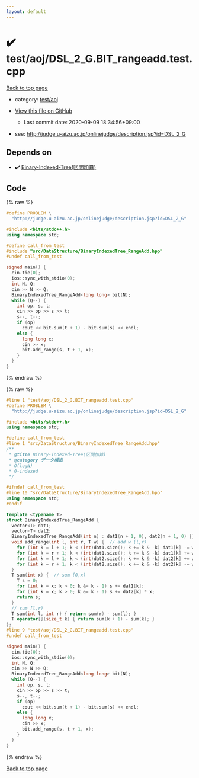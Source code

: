 ```yaml
---
layout: default
---
```


<!-- mathjax config similar to math.stackexchange -->
<script type="text/javascript" async
  src="https://cdnjs.cloudflare.com/ajax/libs/mathjax/2.7.5/MathJax.js?config=TeX-MML-AM_CHTML">
</script>
<script type="text/x-mathjax-config">
  MathJax.Hub.Config({
    TeX: { equationNumbers: { autoNumber: "AMS" }},
    tex2jax: {
      inlineMath: [ ['$','$'] ],
      processEscapes: true
    },
    "HTML-CSS": { matchFontHeight: false },
    displayAlign: "left",
    displayIndent: "2em"
  });
</script>

<script type="text/javascript" src="https://cdnjs.cloudflare.com/ajax/libs/jquery/3.4.1/jquery.min.js"></script>
<script src="https://cdn.jsdelivr.net/npm/jquery-balloon-js@1.1.2/jquery.balloon.min.js" integrity="sha256-ZEYs9VrgAeNuPvs15E39OsyOJaIkXEEt10fzxJ20+2I=" crossorigin="anonymous"></script>
<script type="text/javascript" src="../../../assets/js/copy-button.js"></script>
<link rel="stylesheet" href="../../../assets/css/copy-button.css" />


# :heavy_check_mark: test/aoj/DSL_2_G.BIT_rangeadd.test.cpp

<a href="../../../index.html">Back to top page</a>

* category: <a href="../../../index.html#0d0c91c0cca30af9c1c9faef0cf04aa9">test/aoj</a>
* <a href="{{ site.github.repository_url }}/blob/master/test/aoj/DSL_2_G.BIT_rangeadd.test.cpp">View this file on GitHub</a>
    - Last commit date: 2020-09-09 18:34:56+09:00


* see: <a href="http://judge.u-aizu.ac.jp/onlinejudge/description.jsp?id=DSL_2_G">http://judge.u-aizu.ac.jp/onlinejudge/description.jsp?id=DSL_2_G</a>


## Depends on

* :heavy_check_mark: <a href="../../../library/src/DataStructure/BinaryIndexedTree_RangeAdd.hpp.html">Binary-Indexed-Tree(区間加算)</a>


## Code

<a id="unbundled"></a>
{% raw %}
```cpp
#define PROBLEM \
  "http://judge.u-aizu.ac.jp/onlinejudge/description.jsp?id=DSL_2_G"

#include <bits/stdc++.h>
using namespace std;

#define call_from_test
#include "src/DataStructure/BinaryIndexedTree_RangeAdd.hpp"
#undef call_from_test

signed main() {
  cin.tie(0);
  ios::sync_with_stdio(0);
  int N, Q;
  cin >> N >> Q;
  BinaryIndexedTree_RangeAdd<long long> bit(N);
  while (Q--) {
    int op, s, t;
    cin >> op >> s >> t;
    s--, t--;
    if (op)
      cout << bit.sum(t + 1) - bit.sum(s) << endl;
    else {
      long long x;
      cin >> x;
      bit.add_range(s, t + 1, x);
    }
  }
}

```
{% endraw %}

<a id="bundled"></a>
{% raw %}
```cpp
#line 1 "test/aoj/DSL_2_G.BIT_rangeadd.test.cpp"
#define PROBLEM \
  "http://judge.u-aizu.ac.jp/onlinejudge/description.jsp?id=DSL_2_G"

#include <bits/stdc++.h>
using namespace std;

#define call_from_test
#line 1 "src/DataStructure/BinaryIndexedTree_RangeAdd.hpp"
/**
 * @title Binary-Indexed-Tree(区間加算)
 * @category データ構造
 * O(logN)
 * 0-indexed
 */

#ifndef call_from_test
#line 10 "src/DataStructure/BinaryIndexedTree_RangeAdd.hpp"
using namespace std;
#endif

template <typename T>
struct BinaryIndexedTree_RangeAdd {
  vector<T> dat1;
  vector<T> dat2;
  BinaryIndexedTree_RangeAdd(int n) : dat1(n + 1, 0), dat2(n + 1, 0) {}
  void add_range(int l, int r, T w) {  // add w [l,r)
    for (int k = l + 1; k < (int)dat1.size(); k += k & -k) dat1[k] -= w * l;
    for (int k = r + 1; k < (int)dat1.size(); k += k & -k) dat1[k] += w * r;
    for (int k = l + 1; k < (int)dat2.size(); k += k & -k) dat2[k] += w;
    for (int k = r + 1; k < (int)dat2.size(); k += k & -k) dat2[k] -= w;
  }
  T sum(int x) {  // sum [0,x)
    T s = 0;
    for (int k = x; k > 0; k &= k - 1) s += dat1[k];
    for (int k = x; k > 0; k &= k - 1) s += dat2[k] * x;
    return s;
  }
  // sum [l,r)
  T sum(int l, int r) { return sum(r) - sum(l); }
  T operator[](size_t k) { return sum(k + 1) - sum(k); }
};
#line 9 "test/aoj/DSL_2_G.BIT_rangeadd.test.cpp"
#undef call_from_test

signed main() {
  cin.tie(0);
  ios::sync_with_stdio(0);
  int N, Q;
  cin >> N >> Q;
  BinaryIndexedTree_RangeAdd<long long> bit(N);
  while (Q--) {
    int op, s, t;
    cin >> op >> s >> t;
    s--, t--;
    if (op)
      cout << bit.sum(t + 1) - bit.sum(s) << endl;
    else {
      long long x;
      cin >> x;
      bit.add_range(s, t + 1, x);
    }
  }
}

```
{% endraw %}

<a href="../../../index.html">Back to top page</a>

